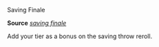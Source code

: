Saving Finale

**Source** [_saving finale_](advanced/spells/savingFinale.md#_saving-finale)

Add your tier as a bonus on the saving throw reroll.

